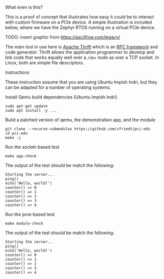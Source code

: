What even is this?

This is a proof of concept that illustrates how easy it *could* be to interact with custom firmware on a PCIe device. A simple illustration is included below, where we have the Zephyr RTOS running on a virtual PCIe device.

TODO: insert graphic from https://asciiflow.com/legacy/

The main tool in use here is [Apache Thrift](https://github.com/apache/thrift) which is an [RPC framework](https://en.wikipedia.org/wiki/Remote_procedure_call) and code generator. Thrift allows the application programmer to develop and link code that works equally well over a `/dev` node as over a TCP socket. In Linux, both are simple file descriptors.

Instructions

These instruction assume that you are using Ubuntu Impish Indri, but they can be adapted for a number of operating systems.

Install Qemu build dependencies (Ubuntu Impish Indri)
```
sudo apt-get update
sudo apt install -y ...
```

Build a patched version of qemu, the demonstration app, and the module
```
git clone --recurse-submodules https://github.com/cfriedt/pci-edu
cd pci-edu
make -j
```

Run the socket-based test
```
make app-check
```

The output of the test should be match the following:
```
Starting the server...
ping()
echo('Hello, world!')
counter() => 0
counter() => 1
counter() => 2
counter() => 3
counter() => 4
```

Run the pcie-based test
```
make module-check
```

The output of the test should be match the following:
```
Starting the server...
ping()
echo('Hello, world!')
counter() => 0
counter() => 1
counter() => 2
counter() => 3
counter() => 4
```
